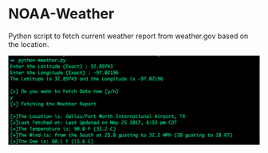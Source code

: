 # NOAA-Weather
Python script to fetch current weather report from weather.gov based on the location.

![Screenshot](weather.png)
